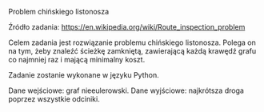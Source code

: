 Problem chińskiego listonosza

Źródło zadania: https://en.wikipedia.org/wiki/Route_inspection_problem


Celem zadania jest rozwiązanie problemu chińskiego listonosza.
Polega on na tym, żeby znaleźć ścieżkę zamkniętą, zawierającą każdą krawędź grafu co najmniej raz i mającą minimalny koszt.

Zadanie zostanie wykonane w języku Python.

Dane wejściowe: graf nieeulerowski.
Dane wyjściowe: najkrótsza droga poprzez wszystkie odciniki.


